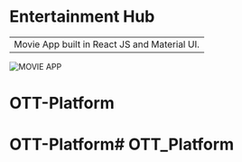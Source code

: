 # Entertainment Hub
<table>
<tr>
<td>
  Movie App built in React JS and Material UI.
</td>
</tr>
</table>

<!-- ## [Click Here to Watch Full tutorial on Youtube](https://www.youtube.com/watch?v=IQXjO0t4XRM&list=PLKhlp2qtUcSYC7EffnHzD-Ws2xG-j3aYo) -->

![MOVIE APP](https://user-images.githubusercontent.com/51760520/124705920-1172ac80-df14-11eb-9568-1e91968b1273.png)
# OTT-Platform
# OTT-Platform# OTT_Platform
